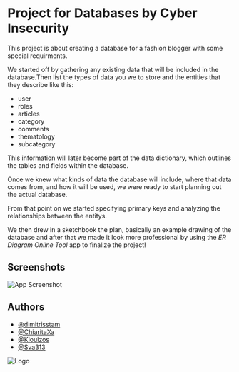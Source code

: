 # Project for Databases by **Cyber Insecurity**
This project is about creating a database for a fashion blogger with some special requirments.

We started off by gathering any existing data that will be included in the database.Then list the types of data you we to store and the entities that they describe like this:

+ user
+ roles
+ articles
+ category
+ comments
+ thematology
+ subcategory

This information will later become part of the data dictionary, which outlines the tables and fields within the database.

Once we knew what kinds of data the database will include, where that data comes from, and how it will be used, we were ready to start planning out the actual database.

From that point on we started specifying primary keys and analyzing the relationships between the entitys.

We then drew in a sketchbook the plan, basically an example drawing of the database and after that we made it look more professional by using the *ER Diagram Online Tool* app to finalize the project!
 

## Screenshots

![App Screenshot](https://scontent.fath6-1.fna.fbcdn.net/v/t1.15752-9/338188863_130745316495771_6192296095883976908_n.jpg?_nc_cat=109&ccb=1-7&_nc_sid=ae9488&_nc_eui2=AeHYcasK3hkZcBdSYCh-H48D4Dc57pxaarbgNznunFpqtiTtSPZPMxbqrTLjWG_1rre7G_8CdrBwJdJ_vN70yOy6&_nc_ohc=EFxUbr99iakAX_ZbBtW&_nc_ht=scontent.fath6-1.fna&oh=03_AdS-JUtTOd6qN8_KjKvexEzKTCseVH669PbzB_sYzzVUQQ&oe=645108A5)


## Authors

- [@dimitrisstam](https://github.com/dimitrisstam)
- [@ChiaritaXa](https://github.com/ChiaritaXa)
- [@Klouizos](https://github.com/Klouizos)
- [@Sva313](https://github.com/Sva313)


![Logo](https://media.licdn.com/dms/image/C4E1BAQEDEhKsGhLwNw/company-background_10000/0/1631842013432?e=1681056000&v=beta&t=7QZNt5P920vq7PIxZqcF4DELS4takfWfOJzvTv0Ppr0)

